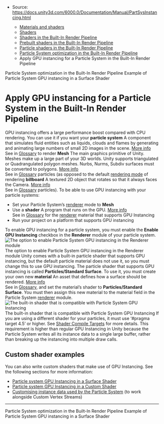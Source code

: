 * Source: https://docs.unity3d.com/6000.0/Documentation/Manual/PartSysInstancing.html

  * [Materials and shaders](https://docs.unity3d.com/6000.0/Documentation/Manual/materials-and-shaders.html)
  * [Shaders](https://docs.unity3d.com/6000.0/Documentation/Manual/Shaders.html)
  * [Shaders in the Built-In Render Pipeline](https://docs.unity3d.com/6000.0/Documentation/Manual/shader-built-in-birp-landing.html)
  * [Prebuilt shaders in the Built-In Render Pipeline](https://docs.unity3d.com/6000.0/Documentation/Manual/shader-built-in-birp.html)
  * [Particle shaders in the Built-In Render Pipeline](https://docs.unity3d.com/6000.0/Documentation/Manual/shader-StandardParticleShadersLanding.html)
  * [Particle System optimization in the Built-In Render Pipeline](https://docs.unity3d.com/6000.0/Documentation/Manual/particle-system-optimization.html)
  * Apply GPU instancing for a Particle System in the Built-In Render Pipeline


[](https://docs.unity3d.com/6000.0/Documentation/Manual/particle-system-optimization.html)
Particle System optimization in the Built-In Render Pipeline
[](https://docs.unity3d.com/6000.0/Documentation/Manual/example-particle-system-gpu-instancing-surface-shader.html)
Example of Particle System GPU instancing in a Surface Shader
# Apply GPU instancing for a Particle System in the Built-In Render Pipeline
GPU instancing offers a large performance boost compared with CPU rendering. You can use it if you want your **particle system** A component that simulates fluid entities such as liquids, clouds and flames by generating and animating large numbers of small 2D images in the scene. [More info](https://docs.unity3d.com/6000.0/Documentation/Manual/class-ParticleSystem.html)  
See in [Glossary](https://docs.unity3d.com/6000.0/Documentation/Manual/Glossary.html#particlesystem) to render **Mesh** The main graphics primitive of Unity. Meshes make up a large part of your 3D worlds. Unity supports triangulated or Quadrangulated polygon meshes. Nurbs, Nurms, Subdiv surfaces must be converted to polygons. [More info](https://docs.unity3d.com/6000.0/Documentation/Manual/mesh.html)  
See in [Glossary](https://docs.unity3d.com/6000.0/Documentation/Manual/Glossary.html#Mesh) particles (as opposed to the default [rendering mode](https://docs.unity3d.com/6000.0/Documentation/Manual/PartSysRendererModule.html) of rendering **billboard** A textured 2D object that rotates so that it always faces the Camera. [More info](https://docs.unity3d.com/6000.0/Documentation/Manual/class-BillboardRenderer.html)  
See in [Glossary](https://docs.unity3d.com/6000.0/Documentation/Manual/Glossary.html#Billboard) particles).
To be able to use GPU instancing with your particle systems:
  * Set your Particle System’s [renderer](https://docs.unity3d.com/6000.0/Documentation/Manual/PartSysRendererModule.html) mode to **Mesh**
  * Use a **shader** A program that runs on the GPU. [More info](https://docs.unity3d.com/6000.0/Documentation/Manual/Shaders.html)  
See in [Glossary](https://docs.unity3d.com/6000.0/Documentation/Manual/Glossary.html#Shader) for the [renderer](https://docs.unity3d.com/6000.0/Documentation/Manual/PartSysRendererModule.html) material that supports GPU Instancing
  * Run your project on a platform that supports GPU instancing


To enable GPU instancing for a particle system, you must enable the **Enable GPU Instancing** checkbox in the **Renderer** module of your particle system.
![The option to enable Particle System GPU instancing in the Renderer module](https://docs.unity3d.com/6000.0/Documentation/uploads/Main/PartSysInstancingEnable.png) The option to enable Particle System GPU instancing in the Renderer module
Unity comes with a built-in particle shader that supports GPU instancing, but the default particle material does not use it, so you must change this to use GPU instancing. The particle shader that supports GPU instancing is called **Particles/Standard Surface**. To use it, you must create your own new **material** An asset that defines how a surface should be rendered. [More info](https://docs.unity3d.com/6000.0/Documentation/Manual/class-Material.html)  
See in [Glossary](https://docs.unity3d.com/6000.0/Documentation/Manual/Glossary.html#Material), and set the material’s shader to **Particles/Standard Surface**. You must then assign this new material to the material field in the Particle System [renderer](https://docs.unity3d.com/6000.0/Documentation/Manual/PartSysRendererModule.html) module.
![The built-in shader that is compatible with Particle System GPU Instancing](https://docs.unity3d.com/6000.0/Documentation/uploads/Main/PartSysInstancingShader.png) The built-in shader that is compatible with Particle System GPU Instancing
If you are using a different shader for your particles, it must use ‘#pragma target 4.5’ or higher. See [Shader Compile Targets](https://docs.unity3d.com/6000.0/Documentation/Manual/SL-ShaderCompileTargets.html) for more details. This requirement is higher than regular GPU Instancing in Unity because the Particle System writes all its instance data to a single large buffer, rather than breaking up the instancing into multiple draw calls.
## Custom shader examples
You can also write custom shaders that make use of GPU Instancing. See the following sections for more information:
  * [Particle system GPU Instancing in a Surface Shader](https://docs.unity3d.com/6000.0/Documentation/Manual/example-particle-system-gpu-instancing-surface-shader.html)
  * [Particle system GPU Instancing in a Custom Shader](https://docs.unity3d.com/6000.0/Documentation/Manual/example-particle-system-gpu-instancing-custom-shader.html)
  * [Customising instance data used by the Particle System](https://docs.unity3d.com/6000.0/Documentation/Manual/example-particle-system-gpu-instancing-custom-vertex-streams.html) (to work alongside Custom Vertex Streams)


* * *
[](https://docs.unity3d.com/6000.0/Documentation/Manual/particle-system-optimization.html)
Particle System optimization in the Built-In Render Pipeline
[](https://docs.unity3d.com/6000.0/Documentation/Manual/example-particle-system-gpu-instancing-surface-shader.html)
Example of Particle System GPU instancing in a Surface Shader

